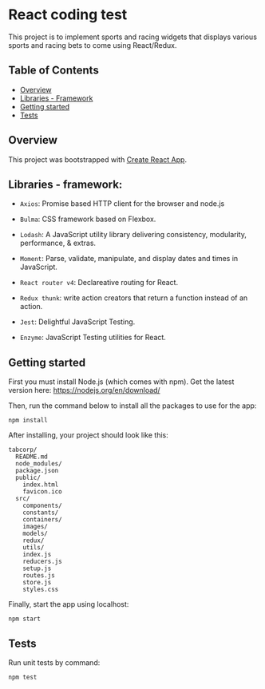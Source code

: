 # React coding test

This project is to implement sports and racing widgets that displays various sports and racing bets to come using React/Redux.  

## Table of Contents

- [Overview](#overview)
- [Libraries - Framework](#libraries---framework)
- [Getting started](#getting-started)
- [Tests](#run-the-tests)

## Overview 
This project was bootstrapped with [Create React App](https://github.com/facebookincubator/create-react-app).

## Libraries - framework:
* `Axios`: Promise based HTTP client for the browser and node.js

* `Bulma`: CSS framework based on Flexbox.

* `Lodash`: A JavaScript utility library delivering consistency, modularity, performance, & extras.

* `Moment`: Parse, validate, manipulate, and display dates and times in JavaScript.

* `React router v4`: Declareative routing for React.

* `Redux thunk`: write action creators that return a function instead of an action.

* `Jest`: Delightful JavaScript Testing.

* `Enzyme`: JavaScript Testing utilities for React.

## Getting started
First you must install Node.js (which comes with npm). Get the latest version here: https://nodejs.org/en/download/

Then, run the command below to install all the packages to use for the app:
````
npm install
````

After installing, your project should look like this:

```
tabcorp/
  README.md
  node_modules/
  package.json
  public/
    index.html
    favicon.ico
  src/
    components/
    constants/
    containers/
    images/
    models/
    redux/
    utils/
    index.js
    reducers.js
    setup.js
    routes.js
    store.js
    styles.css
```

Finally, start the app using localhost:
````
npm start
````

## Tests
Run unit tests by command:
````
npm test
````